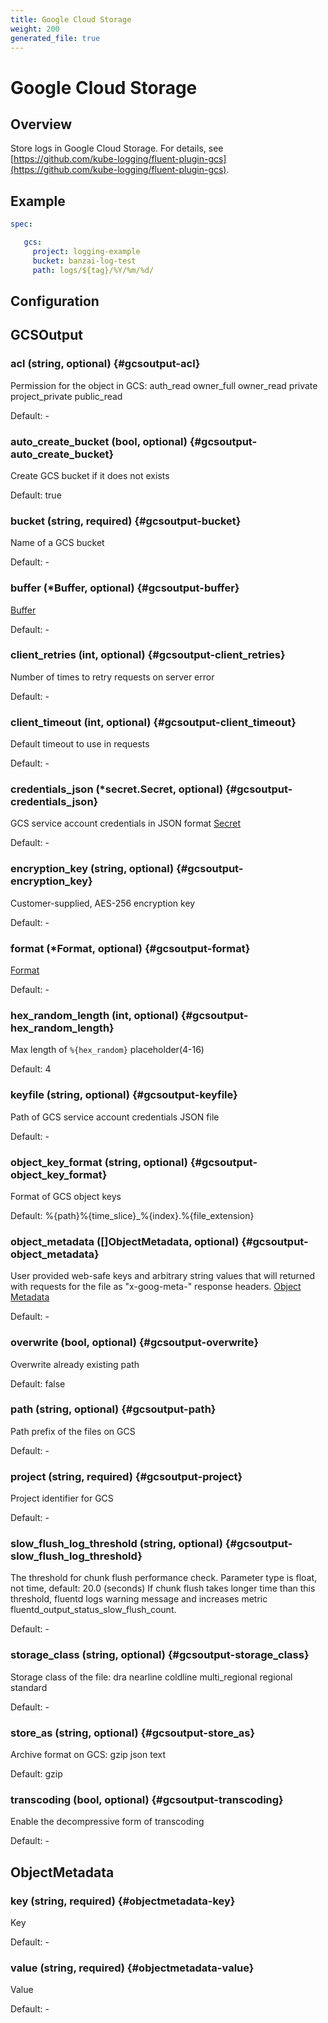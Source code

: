 ```yaml
---
title: Google Cloud Storage
weight: 200
generated_file: true
---
```


# Google Cloud Storage
## Overview
 Store logs in Google Cloud Storage. For details, see [https://github.com/kube-logging/fluent-plugin-gcs](https://github.com/kube-logging/fluent-plugin-gcs).

 ## Example
 ```yaml
 spec:

	gcs:
	  project: logging-example
	  bucket: banzai-log-test
	  path: logs/${tag}/%Y/%m/%d/

 ```

## Configuration
## GCSOutput

### acl (string, optional) {#gcsoutput-acl}

Permission for the object in GCS: auth_read owner_full owner_read private project_private public_read 

Default: -

### auto_create_bucket (bool, optional) {#gcsoutput-auto_create_bucket}

Create GCS bucket if it does not exists

Default: true

### bucket (string, required) {#gcsoutput-bucket}

Name of a GCS bucket 

Default: -

### buffer (*Buffer, optional) {#gcsoutput-buffer}

[Buffer](../buffer/) 

Default: -

### client_retries (int, optional) {#gcsoutput-client_retries}

Number of times to retry requests on server error 

Default: -

### client_timeout (int, optional) {#gcsoutput-client_timeout}

Default timeout to use in requests 

Default: -

### credentials_json (*secret.Secret, optional) {#gcsoutput-credentials_json}

GCS service account credentials in JSON format [Secret](../secret/) 

Default: -

### encryption_key (string, optional) {#gcsoutput-encryption_key}

Customer-supplied, AES-256 encryption key 

Default: -

### format (*Format, optional) {#gcsoutput-format}

[Format](../format/) 

Default: -

### hex_random_length (int, optional) {#gcsoutput-hex_random_length}

Max length of `%{hex_random}` placeholder(4-16)

Default: 4

### keyfile (string, optional) {#gcsoutput-keyfile}

Path of GCS service account credentials JSON file 

Default: -

### object_key_format (string, optional) {#gcsoutput-object_key_format}

Format of GCS object keys

Default: %{path}%{time_slice}_%{index}.%{file_extension}

### object_metadata ([]ObjectMetadata, optional) {#gcsoutput-object_metadata}

User provided web-safe keys and arbitrary string values that will returned with requests for the file as "x-goog-meta-" response headers. [Object Metadata](#objectmetadata) 

Default: -

### overwrite (bool, optional) {#gcsoutput-overwrite}

Overwrite already existing path

Default: false

### path (string, optional) {#gcsoutput-path}

Path prefix of the files on GCS 

Default: -

### project (string, required) {#gcsoutput-project}

Project identifier for GCS 

Default: -

### slow_flush_log_threshold (string, optional) {#gcsoutput-slow_flush_log_threshold}

The threshold for chunk flush performance check. Parameter type is float, not time, default: 20.0 (seconds) If chunk flush takes longer time than this threshold, fluentd logs warning message and increases metric fluentd_output_status_slow_flush_count. 

Default: -

### storage_class (string, optional) {#gcsoutput-storage_class}

Storage class of the file: dra nearline coldline multi_regional regional standard 

Default: -

### store_as (string, optional) {#gcsoutput-store_as}

Archive format on GCS: gzip json text

Default: gzip

### transcoding (bool, optional) {#gcsoutput-transcoding}

Enable the decompressive form of transcoding 

Default: -


## ObjectMetadata

### key (string, required) {#objectmetadata-key}

Key 

Default: -

### value (string, required) {#objectmetadata-value}

Value 

Default: -


